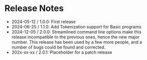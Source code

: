 # Release Notes
- 2024-05-12 / 1.0.0: First release
- 2024-06-25 / 1.1.0: Add Tokenization support for Basic programs
- 2024-12-05 / 2.0.0: Streamlined command line options make this release incompatible to the previous ones, hence the new major number. This release has been used by a few more people, and a number of bugs could be found and corrected.
- 202x-xx-xx / 2.0.1: Placeholder for a patch release